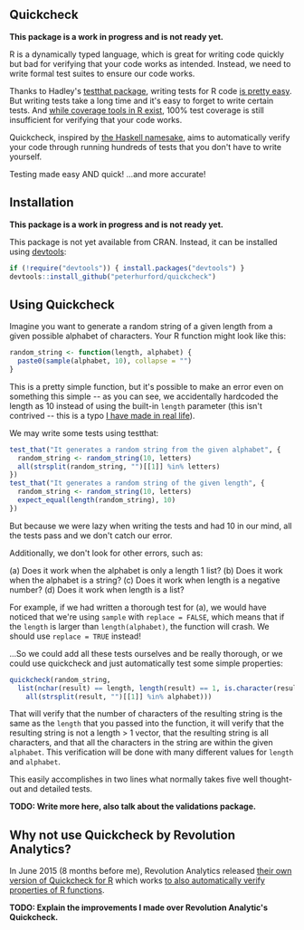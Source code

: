 ## Quickcheck

**This package is a work in progress and is not ready yet.**

R is a dynamically typed language, which is great for writing code quickly but bad for verifying that your code works as intended.  Instead, we need to write formal test suites to ensure our code works.

Thanks to Hadley's [testthat package](https://github.com/hadley/testthat), writing tests for R code [is pretty easy](http://r-pkgs.had.co.nz/).  But writing tests take a long time and it's easy to forget to write certain tests.  And [while coverage tools in R exist](https://github.com/jimhester/covr), 100% test coverage is still insufficient for verifying that your code works.

Quickcheck, inspired by [the Haskell namesake](https://github.com/nick8325/quickcheck), aims to automatically verify your code through running hundreds of tests that you don't have to write yourself.

Testing made easy AND quick! ...and more accurate!


## Installation

**This package is a work in progress and is not ready yet.**

This package is not yet available from CRAN.  Instead, it can be installed using [devtools](http://www.github.com/hadley/devtools):

```R
if (!require("devtools")) { install.packages("devtools") }
devtools::install_github("peterhurford/quickcheck")
```


## Using Quickcheck

Imagine you want to generate a random string of a given length from a given possible alphabet of characters.  Your R function might look like this:

```R
random_string <- function(length, alphabet) {
  paste0(sample(alphabet, 10), collapse = "")
}
```

This is a pretty simple function, but it's possible to make an error even on something this simple -- as you can see, we accidentally hardcoded the length as 10 instead of using the built-in `length` parameter (this isn't contrived -- this is a typo [I have made in real life](https://github.com/peterhurford/validations/commit/585af6de4ee25622dfaa665e83106a2398cc946c)).

We may write some tests using testthat:

```R
test_that("It generates a random string from the given alphabet", {
  random_string <- random_string(10, letters)
  all(strsplit(random_string, "")[[1]] %in% letters)
})
test_that("It generates a random string of the given length", {
  random_string <- random_string(10, letters)
  expect_equal(length(random_string), 10)
})
```

But because we were lazy when writing the tests and had 10 in our mind, all the tests pass and we don't catch our error.

Additionally, we don't look for other errors, such as:

(a) Does it work when the alphabet is only a length 1 list?
(b) Does it work when the alphabet is a string?
(c) Does it work when length is a negative number?
(d) Does it work when length is a list?

For example, if we had written a thorough test for (a), we would have noticed that we're using `sample` with `replace = FALSE`, which means that if the `length` is larger than `length(alphabet)`, the function will crash.  We should use `replace = TRUE` instead!

...So we could add all these tests ourselves and be really thorough, or we could use quickcheck and just automatically test some simple properties:

```R
quickcheck(random_string,
  list(nchar(result) == length, length(result) == 1, is.character(result),
    all(strsplit(result, "")[[1]] %in% alphabet)))
```

That will verify that the number of characters of the resulting string is the same as the `length` that you passed into the function, it will verify that the resulting string is not a length > 1 vector, that the resulting string is all characters, and that all the characters in the string are within the given `alphabet`.  This verification will be done with many different values for `length` and `alphabet`.

This easily accomplishes in two lines what normally takes five well thought-out and detailed tests.

**TODO: Write more here, also talk about the validations package.**


## Why not use Quickcheck by Revolution Analytics?

In June 2015 (8 months before me), Revolution Analytics released [their own version of Quickcheck for R](https://github.com/RevolutionAnalytics/quickcheck) which works [to also automatically verify properties of R functions](https://github.com/RevolutionAnalytics/quickcheck/blob/master/docs/tutorial.md).

**TODO: Explain the improvements I made over Revolution Analytic's Quickcheck.**
